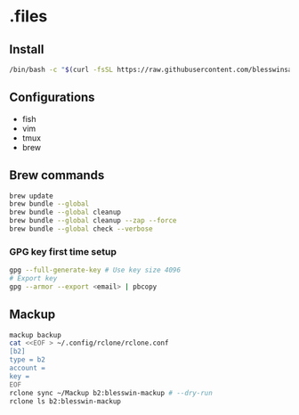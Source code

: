 # .files

## Install

```bash
/bin/bash -c "$(curl -fsSL https://raw.githubusercontent.com/blesswinsamuel/dotfiles/master/install.sh)"
```

## Configurations

- fish
- vim
- tmux
- brew

## Brew commands

```bash
brew update
brew bundle --global
brew bundle --global cleanup
brew bundle --global cleanup --zap --force
brew bundle --global check --verbose
```

### GPG key first time setup

```bash
gpg --full-generate-key # Use key size 4096
# Export key
gpg --armor --export <email> | pbcopy
```

## Mackup

```bash
mackup backup
cat <<EOF > ~/.config/rclone/rclone.conf 
[b2]
type = b2
account = 
key = 
EOF
rclone sync ~/Mackup b2:blesswin-mackup # --dry-run
rclone ls b2:blesswin-mackup
```
